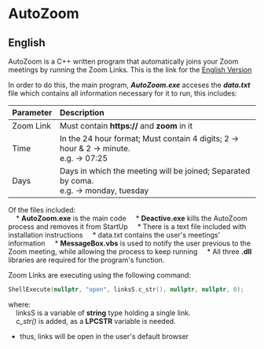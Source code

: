 # AutoZoom

## English
AutoZoom is a C++ written program that automatically joins your Zoom meetings by running the Zoom Links. This is the link for the [English Version](https://github.com/GioByte10/AutoZoom/releases/tag/English)

In order to do this, the main program, **_AutoZoom.exe_** acceses the **_data.txt_** file which contains all information necessary for it to run, this includes:

| Parameter     | Description   |
| ------------- |:--------------|
| Zoom Link     | Must contain **https://** and **zoom** in it                                            |
| Time          | In the 24 hour format; Must contain 4 digits; 2 → hour & 2 → minute.<br>e.g.  →  07:25  |
| Days          | Days in which the meeting will be joined; Separated by coma.<br>e.g.  →  monday, tuesday|

Of the files included:<br>
&nbsp;&nbsp;&nbsp;&nbsp;* **AutoZoom.exe** is the main code
&nbsp;&nbsp;&nbsp;&nbsp;* **Deactive.exe** kills the AutoZoom process and removes it from StartUp
&nbsp;&nbsp;&nbsp;&nbsp;* There is a text file included with installation instructions
&nbsp;&nbsp;&nbsp;&nbsp;* data.txt contains the user's meetings' information
&nbsp;&nbsp;&nbsp;&nbsp;* **MessageBox.vbs** is used to notify the user previous to the Zoom meeting, while allowing the process to keep running
&nbsp;&nbsp;&nbsp;&nbsp;* All three **.dll** libraries are required for the program's function.

Zoom Links are executing using the following command:
```c++
ShellExecute(nullptr, "open", linksS.c_str(), nullptr, nullptr, 0);
```
where:<br>
&nbsp;&nbsp;&nbsp;&nbsp;linksS is a variable of **string** type holding a single link.<br>
&nbsp;&nbsp;&nbsp;&nbsp;_c_str()_ is added, as a **LPCSTR** variable is needed.<br>


* thus, links will be open in the user's default browser
